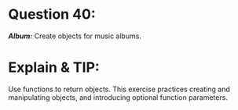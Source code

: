 # Question 40: 
***Album:*** Create objects for music albums.

# Explain & TIP: 
Use functions to return objects. This exercise practices creating and manipulating objects, and introducing optional function parameters.

